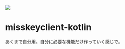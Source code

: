 [![](https://jitpack.io/v/suihan74/misskeyclient-kotlin.svg)](https://jitpack.io/#suihan74/misskeyclient-kotlin)

# misskeyclient-kotlin
あくまで自分用。自分に必要な機能だけ作っていく感じで。
